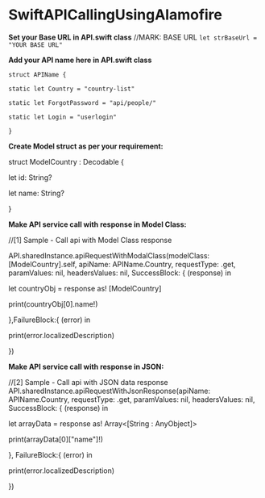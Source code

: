 # SwiftAPICallingUsingAlamofire


**Set your Base URL in API.swift class**
//MARK: BASE URL
`let strBaseUrl = "YOUR BASE URL"`


**Add your API name here in API.swift class**

`struct APIName {`

`static let Country = "country-list"`

`static let ForgotPassword = "api/people/"`

`static let Login = "userlogin"`

`}`


**Create Model struct as per your requirement:**

struct ModelCountry : Decodable {

let id: String?

let name: String?

}

**Make API service call with response in Model Class:**

//[1] Sample - Call api with Model Class response

API.sharedInstance.apiRequestWithModalClass(modelClass: [ModelCountry].self, apiName: APIName.Country, requestType: .get, paramValues: nil, headersValues: nil, SuccessBlock: { (response) in


let countryObj = response as! [ModelCountry]

print(countryObj[0].name!)


},FailureBlock:{ (error) in

print(error.localizedDescription)

})


**Make API service call with response in JSON:**

//[2] Sample - Call api with JSON data response
API.sharedInstance.apiRequestWithJsonResponse(apiName: APIName.Country, requestType: .get, paramValues: nil, headersValues: nil, SuccessBlock: { (response) in

let arrayData = response as! Array<[String : AnyObject]>

print(arrayData[0]["name"]!)

}, FailureBlock:{ (error) in

print(error.localizedDescription)

})

